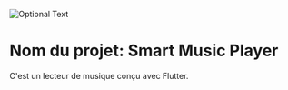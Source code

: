 ![Optional Text](../master/smartMusicPlayer.png)
# Nom du projet: Smart Music Player
C'est un lecteur de musique conçu avec Flutter.